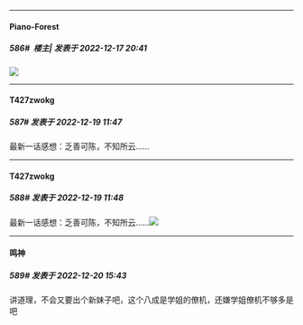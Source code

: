 

*****

####  Piano-Forest  
##### 586#         楼主| 发表于 2022-12-17 20:41

<img src="https://p.sda1.dev/8/d74ab8bb597cc52f327b561dccc532c3/20221217_095451.jpg" referrerpolicy="no-referrer">



*****

####  T427zwokg  
##### 587#       发表于 2022-12-19 11:47

最新一话感想：乏善可陈，不知所云......

*****

####  T427zwokg  
##### 588#       发表于 2022-12-19 11:48

最新一话感想：乏善可陈，不知所云......<img src="https://static.saraba1st.com/image/smiley/face2017/004.gif" referrerpolicy="no-referrer">



*****

####  鸣神  
##### 589#       发表于 2022-12-20 15:43

讲道理，不会又要出个新妹子吧，这个八成是学姐的僚机，还嫌学姐僚机不够多是吧


